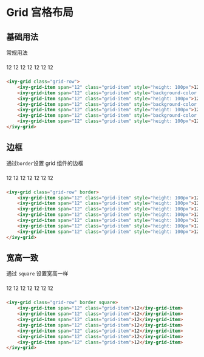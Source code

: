 # Grid 宫格布局

## 基础用法

常规用法

<ivy-grid class="grid-row">
    <ivy-grid-item span="12" class="grid-item" style="height: 100px">12</ivy-grid-item>
    <ivy-grid-item span="12" class="grid-item" style="height: 100px">12</ivy-grid-item>
    <ivy-grid-item span="12" class="grid-item" style="height: 100px">12</ivy-grid-item>
    <ivy-grid-item span="12" class="grid-item" style="height: 100px">12</ivy-grid-item>
    <ivy-grid-item span="12" class="grid-item" style="height: 100px">12</ivy-grid-item>
    <ivy-grid-item span="12" class="grid-item" style="height: 100px">12</ivy-grid-item>
    <ivy-grid-item span="12" class="grid-item" style="height: 100px">12</ivy-grid-item>
</ivy-grid>


```html
<ivy-grid class="grid-row">
    <ivy-grid-item span="12" class="grid-item" style="height: 100px">12</ivy-grid-item>
    <ivy-grid-item span="12" class="grid-item" style="background-color: #67C23A;height: 100px">12</ivy-grid-item>
    <ivy-grid-item span="12" class="grid-item" style="height: 100px">12</ivy-grid-item>
    <ivy-grid-item span="12" class="grid-item" style="background-color: #67C23A;height: 100px">12</ivy-grid-item>
    <ivy-grid-item span="12" class="grid-item" style="height: 100px">12</ivy-grid-item>
    <ivy-grid-item span="12" class="grid-item" style="background-color: #67C23A;height: 100px">12</ivy-grid-item>
    <ivy-grid-item span="12" class="grid-item" style="height: 100px">12</ivy-grid-item>
</ivy-grid>
```

## 边框

通过`border`设置 grid 组件的边框

<ivy-grid class="grid-row" border>
    <ivy-grid-item span="12" class="grid-item" style="height: 100px">12</ivy-grid-item>
    <ivy-grid-item span="12" class="grid-item" style="height: 100px">12</ivy-grid-item>
    <ivy-grid-item span="12" class="grid-item" style="height: 100px">12</ivy-grid-item>
    <ivy-grid-item span="12" class="grid-item" style="height: 100px">12</ivy-grid-item>
    <ivy-grid-item span="12" class="grid-item" style="height: 100px">12</ivy-grid-item>
    <ivy-grid-item span="12" class="grid-item" style="height: 100px">12</ivy-grid-item>
    <ivy-grid-item span="12" class="grid-item" style="height: 100px">12</ivy-grid-item>
</ivy-grid>

```html
<ivy-grid class="grid-row" border>
    <ivy-grid-item span="12" class="grid-item" style="height: 100px">12</ivy-grid-item>
    <ivy-grid-item span="12" class="grid-item" style="height: 100px">12</ivy-grid-item>
    <ivy-grid-item span="12" class="grid-item" style="height: 100px">12</ivy-grid-item>
    <ivy-grid-item span="12" class="grid-item" style="height: 100px">12</ivy-grid-item>
    <ivy-grid-item span="12" class="grid-item" style="height: 100px">12</ivy-grid-item>
    <ivy-grid-item span="12" class="grid-item" style="height: 100px">12</ivy-grid-item>
    <ivy-grid-item span="12" class="grid-item" style="height: 100px">12</ivy-grid-item>
</ivy-grid>
```

## 宽高一致

通过 `square` 设置宽高一样

<ivy-grid class="grid-row" border square>
    <ivy-grid-item span="12" class="grid-item">12</ivy-grid-item>
    <ivy-grid-item span="12" class="grid-item">12</ivy-grid-item>
    <ivy-grid-item span="12" class="grid-item">12</ivy-grid-item>
    <ivy-grid-item span="12" class="grid-item">12</ivy-grid-item>
    <ivy-grid-item span="12" class="grid-item">12</ivy-grid-item>
    <ivy-grid-item span="12" class="grid-item">12</ivy-grid-item>
    <ivy-grid-item span="12" class="grid-item">12</ivy-grid-item>
</ivy-grid>

```html
<ivy-grid class="grid-row" border square>
    <ivy-grid-item span="12" class="grid-item">12</ivy-grid-item>
    <ivy-grid-item span="12" class="grid-item">12</ivy-grid-item>
    <ivy-grid-item span="12" class="grid-item">12</ivy-grid-item>
    <ivy-grid-item span="12" class="grid-item">12</ivy-grid-item>
    <ivy-grid-item span="12" class="grid-item">12</ivy-grid-item>
    <ivy-grid-item span="12" class="grid-item">12</ivy-grid-item>
    <ivy-grid-item span="12" class="grid-item">12</ivy-grid-item>
</ivy-grid>
```

<style>
.grid-item {
    line-height: 32px;
    text-align: center;
}

</style>
